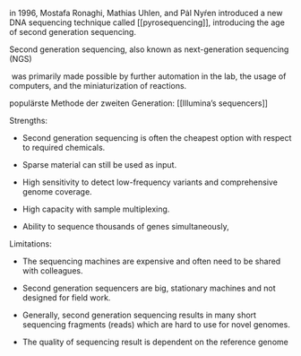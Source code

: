 in 1996, Mostafa Ronaghi, Mathias Uhlen, and Pȧl Nyŕen introduced a new DNA sequencing technique called [[pyrosequencing]], introducing the age of second generation sequencing.

Second generation sequencing, also known as next-generation sequencing (NGS)

 was primarily made possible by further automation in the lab, the usage of computers, and the miniaturization of reactions.


populärste Methode der zweiten Generation: [[Illumina’s sequencers]]

Strengths:

- Second generation sequencing is often the cheapest option with respect to required chemicals.
    
- Sparse material can still be used as input.
    
- High sensitivity to detect low-frequency variants and comprehensive genome coverage.
    
- High capacity with sample multiplexing.
    
- Ability to sequence thousands of genes simultaneously,
    

Limitations:

- The sequencing machines are expensive and often need to be shared with colleagues.
    
- Second generation sequencers are big, stationary machines and not designed for field work.
    
- Generally, second generation sequencing results in many short sequencing fragments (reads) which are hard to use for novel genomes.
    
- The quality of sequencing result is dependent on the reference genome